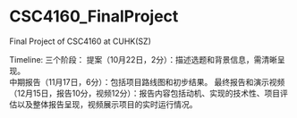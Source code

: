 # CSC4160_FinalProject
 Final Project of CSC4160 at CUHK(SZ)

 Timeline:
    三个阶段：
    提案（10月22日，2分）：描述选题和背景信息，需清晰呈现。  
    中期报告（11月17日，6分）：包括项目路线图和初步结果。 
    最终报告和演示视频（12月15日，报告10分，视频12分）：报告内容包括动机、实现的技术性、项目评估以及整体报告呈现，视频展示项目的实时运行情况。 
